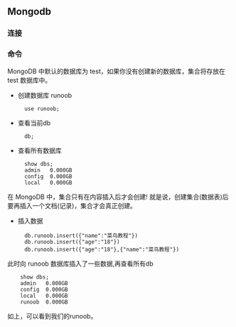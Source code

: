 ## Mongodb ##

### 连接 ###

### 命令 ###
MongoDB 中默认的数据库为 test，如果你没有创建新的数据库，集合将存放在 test 数据库中。

- 创建数据库 runoob

		use runoob;

- 查看当前db

		db;

- 查看所有数据库

		show dbs;
		admin   0.000GB
		config  0.000GB
		local   0.000GB

在 MongoDB 中，集合只有在内容插入后才会创建! 就是说，创建集合(数据表)后要再插入一个文档(记录)，集合才会真正创建。

- 插入数据

		db.runoob.insert({"name":"菜鸟教程"})
		db.runoob.insert({"age":"18"})
		db.runoob.insert({"age":"18"},{"name":"菜鸟教程"})

此时向 runoob 数据库插入了一些数据,再查看所有db

		show dbs;
		admin   0.000GB
		config  0.000GB
		local   0.000GB
		runoob  0.000GB

如上，可以看到我们的runoob。

